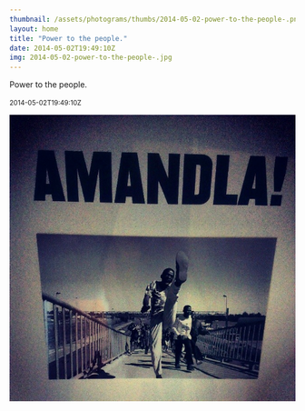 ```yaml
---
thumbnail: /assets/photograms/thumbs/2014-05-02-power-to-the-people-.png
layout: home
title: "Power to the people."
date: 2014-05-02T19:49:10Z
img: 2014-05-02-power-to-the-people-.jpg
---
```


Power to the people.

<small>2014-05-02T19:49:10Z</small>

![Power to the people.](/assets/photograms/original/2014-05-02-power-to-the-people-.jpg)
